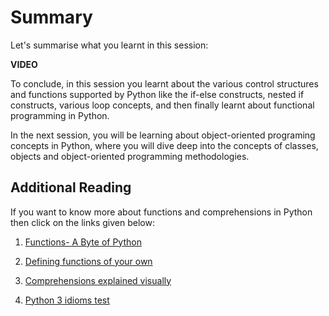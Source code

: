 # Summary

Let's summarise what you learnt in this session:

**VIDEO**

To conclude, in this session you learnt about the various control structures and functions supported by Python like the if-else constructs, nested if constructs, various loop concepts, and then finally learnt about functional programming in Python.

In the next session, you will be learning about object-oriented programing concepts in Python, where you will dive deep into the concepts of classes, objects and object-oriented programming methodologies.

## Additional Reading

If you want to know more about functions and comprehensions in Python then click on the links given below:

1. [Functions- A Byte of Python](https://python.swaroopch.com/functions.html)

2. [Defining functions of your own](http://anh.cs.luc.edu/python/hands-on/3.1/handsonHtml/functions.html)

3. [Comprehensions explained visually](https://treyhunner.com/2015/12/python-list-comprehensions-now-in-color/)

4. [Python 3 idioms test](https://python-3-patterns-idioms-test.readthedocs.io/en/latest/Comprehensions.html)
